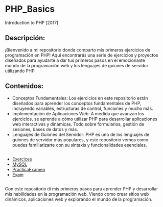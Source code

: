 # PHP_Basics
Introduction to PHP [2017]

## Descripción:
¡Bienvenido a mi repositorio donde comparto mis primeros ejercicios de programación en PHP! Aquí encontrarás una serie de ejercicios y proyectos diseñados para ayudarte a dar tus primeros pasos en el emocionante mundo de la programación web y los lenguajes de guiones de servidor utilizando PHP.

## Contenidos:
- Conceptos Fundamentales: Los ejercicios en este repositorio están diseñados para aprender los conceptos fundamentales de PHP, incluyendo variables, estructuras de control, funciones y mucho más.
- Implementación de Aplicaciones Web: A medida que avanzan los ejercicios, se aprende a cómo utilizar PHP para desarrollar aplicaciones web interactivas y dinámicas. Todo sobre formularios, gestión de sesiones, bases de datos y más.
- Lenguajes de Guiones del Servidor: PHP es uno de los lenguajes de guiones de servidor más populares, y este repositorio vemos como puedes familiarizarte con su sintaxis y funcionalidades esenciales.
##
- [Exercices](https://github.com/oscarjuly23/PHP_Basics/tree/main/Exercices)
- [MySQL](https://github.com/oscarjuly23/PHP_Basics/tree/main/MySQL)
- [PracticaExamen](https://github.com/oscarjuly23/PHP_Basics/tree/main/practica_examen)
- [Exam](https://github.com/oscarjuly23/PHP_Basics/blob/main/exam.php)
##
Con este repositorio di mis primeros pasos para aprender PHP y desarrollar mis habilidades en la programación web. Viendo como crear sitios web dinámicos, aplicaciones web y explorando el mundo de la programación.

